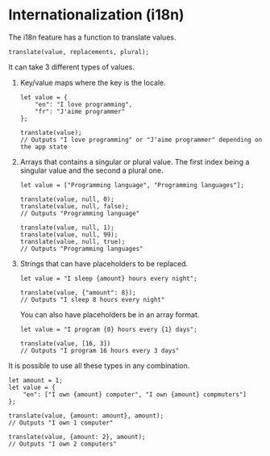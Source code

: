 ﻿# Internationalization (i18n)
The i18n feature has a function to translate values.
```
translate(value, replacements, plural);
```

It can take 3 different types of values.

1. Key/value maps where the key is the locale.
	```
	let value = {
		"en": "I love programming",
		"fr": "J'aime programmer"
	};

	translate(value);
	// Outputs "I love programming" or "J'aime programmer" depending on the app state
	```
2. Arrays that contains a singular or plural value. The first index being a singular value and the second a plural one.
	```
	let value = ["Programming language", "Programming languages"];

	translate(value, null, 0);
	translate(value, null, false);
	// Outputs "Programming language"

	translate(value, null, 1);
	translate(value, null, 99);
	translate(value, null, true);
	// Outputs "Programming languages"
	```
3. Strings that can have placeholders to be replaced.
	```
	let value = "I sleep {amount} hours every night";

	translate(value, {"amount": 8});
	// Outputs "I sleep 8 hours every night"
	```
	You can also have placeholders be in an array format.
	```
	let value = "I program {0} hours every {1} days";

	translate(value, [16, 3])
	// Outputs "I program 16 hours every 3 days"
	```

It is possible to use all these types in any combination.
```
let amount = 1;
let value = {
	"en": ["I own {amount} computer", "I own {amount} compmuters"]
};

translate(value, {amount: amount}, amount);
// Outputs "I own 1 computer"

translate(value, {amount: 2}, amount);
// Outputs "I own 2 computers"
```